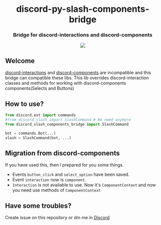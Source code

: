 <div align="center">
  <h1>discord-py-slash-components-bridge</h1>
  <h3>Bridge for discord-interactions and discord-components</h3>
</div>
<div align="center">
  <a href="https://pepy.tech/project/discord-slash-components-bridge"><img src="https://static.pepy.tech/personalized-badge/discord-slash-components-bridge?period=total&units=none&left_color=grey&right_color=blue&left_text=Downloads"></a>
  
</div>

<h2>Welcome</h2>
 
[discord-interactions](https://github.com/goverfl0w/discord-interactions) and [discord-components](https://github.com/kiki7000/discord.py-components) are incompatible and this bridge can compatible these libs.
This lib overrides discord-interaction classes and methods for working with discord-components components(Selects and Buttons)

<h2>How to use?</h2>

```py
from discord.ext import commands
#from discord_slash import SlashCommand # No need anymore
from discord_slash_components_bridge import SlashCommand

bot = commands.Bot(...)
slash = SlashCommand(bot, ...)

```

<h2>Migration from discord-components</h2>
If you have used this, then I prepared for you some things.

- Events `button_click` and `select_option` have been saved.
- Event `interaction` now is `component`.
- `Interaction` is not available to use. Now it's `ComponentContext` and now you need use methods of `ComponentContext`

<h2>Have some troubles?</h2>
Create issue on this repository or dm me in <a href="https://discordapp.com/users/%E2%80%8B143773579320754177">Discord</a>
